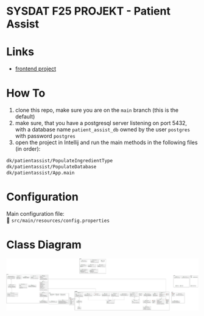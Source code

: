 # SYSDAT F25 PROJEKT - Patient Assist

# Links

  - [frontend project](https://github.com/SYSDAT-PATIENT-ASSIST/FrontEnd)

# How To

  1. clone this repo, make sure you are on the `main` branch (this is the default)
  2. make sure, that you have a postgresql server listening on port 5432, with a database name `patient_assist_db` owned by the user `postgres` with password `postgres`
  3. open the project in Intellij and run the main methods in the following files (in order):
```
dk/patientassist/PopulateIngredientType
dk/patientassist/PopulateDatabase
dk/patientassist/App.main
```

# Configuration

Main configuration file:  
📄 `src/main/resources/config.properties`

# Class Diagram

[<img src="docs/class-diagram-v2.png">](https://github.com/SYSDAT-PATIENT-ASSIST/BackEnd/blob/main/docs/class-diagram-v2.png?raw=true)
